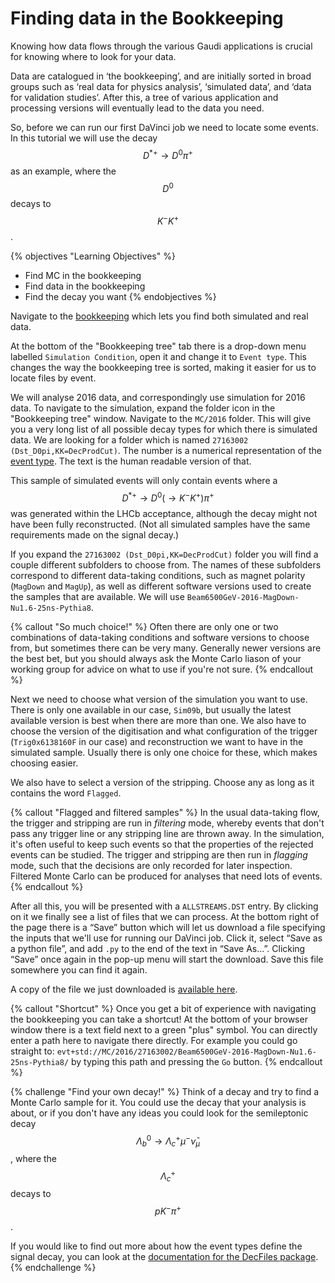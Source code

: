 # Finding data in the Bookkeeping

Knowing how data flows through the various Gaudi applications is crucial for 
knowing where to look for your data.

Data are catalogued in ‘the bookkeeping’, and are initially sorted in broad 
groups such as ‘real data for physics analysis’, ‘simulated data’, and ‘data 
for validation studies’.
After this, a tree of various application and processing versions will 
eventually lead to the data you need.

So, before we can run our first DaVinci job we need to locate some events. In 
this tutorial we will use the decay $$D^{* +} \to D^{0}\pi^{+}$$ as an example, 
where the $$D^{0}$$ decays to $$K^{-} K^{+}$$.

{% objectives "Learning Objectives" %}
* Find MC in the bookkeeping
* Find data in the bookkeeping
* Find the decay you want
{% endobjectives %}

Navigate to the 
[bookkeeping](https://lhcb-portal-dirac.cern.ch/DIRAC/?view=tabs&theme=Grey&url_state=1|*LHCbDIRAC.BookkeepingBrowser.classes.BookkeepingBrowser:,)
which lets you find both simulated
and real data.

At the bottom of the "Bookkeeping tree" tab there is a drop-down menu
labelled `Simulation Condition`, open it and change it to `Event
type`. This changes the way the bookkeeping tree is sorted, making it easier for us to locate files by event.

We will analyse 2016 data, and correspondingly use simulation for 2016
data. To navigate to the simulation, expand the folder icon in the
"Bookkeeping tree" window. Navigate to the `MC/2016` folder. This will
give you a very long list of all possible decay types for which there
is simulated data. We are looking for a folder which is named
`27163002 (Dst_D0pi,KK=DecProdCut)`. The number is a numerical
representation of the [event
type](https://cds.cern.ch/record/855452?ln=en).  The text is the human
readable version of that.

This sample of simulated events will only contain events where a $$D^{* +} \to 
D^{0}(\to K^{-}K^{+})\pi^{+}$$ was generated within the LHCb acceptance, 
although the decay might not have been fully reconstructed. (Not all simulated 
samples have the same requirements made on the signal decay.)

If you expand the `27163002 (Dst_D0pi,KK=DecProdCut)` folder you
will find a couple different subfolders to choose from. The names of these 
subfolders correspond to different data-taking conditions, such as magnet 
polarity (`MagDown` and `MagUp`), as well as different software versions used 
to create the samples that are available. We will use 
`Beam6500GeV-2016-MagDown-Nu1.6-25ns-Pythia8`.

{% callout "So much choice!" %}
Often there are only one or two combinations of data-taking conditions and 
software versions to choose from, but sometimes there can be very many.
Generally newer versions are the best bet, but you should always ask the 
Monte Carlo liason of your working group for advice on what to use if you're 
not sure.
{% endcallout %}

Next we need to choose what version of the simulation you want to
use. There is only one available in our case, `Sim09b`, but usually the latest available version is best when there are more than one.
We also have to choose the version of the
digitisation and what configuration of the trigger (`Trig0x6138160F` in our case) and reconstruction
we want to have in the simulated sample. Usually
there is only one choice for these, which makes choosing easier.

We also have to select a version of the stripping. Choose any as long as it 
contains the word `Flagged`.

{% callout "Flagged and filtered samples" %}
In the usual data-taking flow, the trigger and stripping are run in 
*filtering* mode, whereby events that don't pass any trigger line or any 
stripping line are thrown away. In the simulation, it's often useful to keep 
such events so that the properties of the rejected events can be studied.
The trigger and stripping are then run in _flagging_ mode, such that the 
decisions are only recorded for later inspection.
Filtered Monte Carlo can be produced for analyses that need lots of events.
{% endcallout %}

After all this, you will be presented with a `ALLSTREAMS.DST` entry. By
clicking on it we finally see a list of files that we can
process. At the bottom right of the page there is a “Save” button
which will let us download a file specifying the inputs that we'll use for 
running our DaVinci job. Click it, select “Save as a
python file”, and add `.py` to the end of the text in “Save As...”. Clicking “Save” once again in the pop-up menu will start the
download. Save this file somewhere you can find it again.

A copy of the file we just downloaded is [available
here](data/MC_2016_27163002_Beam6500GeV2016MagDownNu1.625nsPythia8_Sim09b_Trig0x6138160F_Reco16_Turbo03_Stripping28NoPrescalingFlagged_ALLSTREAMS.DST.py).

{% callout "Shortcut" %}
Once you get a bit of experience with navigating the bookkeeping you 
can take a shortcut! At the bottom of your browser window there is a 
text field next to a green "plus" symbol. You can directly enter a 
path here to navigate there directly. For example you could go 
straight to:
`evt+std://MC/2016/27163002/Beam6500GeV-2016-MagDown-Nu1.6-25ns-Pythia8/`
by typing this path and pressing the `Go` button.
{% endcallout %}

{% challenge "Find your own decay!" %}
Think of a decay and try to find a Monte Carlo sample for it. You could use 
the decay that your analysis is about, or if you don't have any ideas you 
could look for the semileptonic decay $$\Lambda_{b}^{0} \to 
\Lambda_{c}^{+}\mu^{-}\bar{\nu}_{\mu}$$, where the $$\Lambda_{c}^{+}$$ decays 
to $$pK^{-}\pi^{+}$$.

If you would like to find out more about how the event types define the 
signal decay, you can look at the [documentation for the DecFiles 
package](http://lhcbdoc.web.cern.ch/lhcbdoc/decfiles/).
{% endchallenge %}
